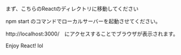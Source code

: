 まず、こちらのReactのディレクトリに移動してください

npm start のコマンドでローカルサーバーを起動させてください。

http://localhost:3000/　にアクセスすることでブラウザが表示されます。

Enjoy React! lol

